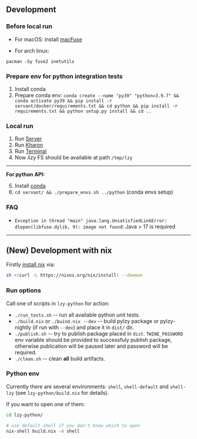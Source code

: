 ## Development

### Before local run

-   For macOS: install [macFuse](https://osxfuse.github.io)

-   For arch linux:

<!-- -->

    pacman -Sy fuse2 inetutils

### Prepare env for python integration tests

1.  Install conda
2.  Prepare conda env:
    `conda create --name "py39" "python=3.9.7" && conda activate py39 && pip install -r servant/docker/requirements.txt && cd python && pip install -r requirements.txt && python setup.py install && cd ..`

### Local run

1.  Run [Server](server/readme.md)
2.  Run [Kharon](kharon/readme.md)
3.  Run [Terminal](servant/readme.md)
4.  Now ʎzy FS should be available at path `/tmp/lzy`

------------------------------------------------------------------------
**For python API:**

5.  Install
    [conda](https://docs.conda.io/projects/conda/en/latest/user-guide/install/index.html)
6.  `cd servant/ && ./prepare_envs.sh ../python` (conda envs
    setup)

### FAQ

-   `Exception in thread "main" java.lang.UnsatisfiedLinkError: dlopen(libfuse.dylib, 9): image not found`:
    Java > 17 is required

------------------------------------------------------------------------

## (New) Development with nix

Firstly [install nix](https://nixos.org/download.html) via:

``` sh
sh <(curl -L https://nixos.org/nix/install) --daemon
```

### Run options

Call one of scripts in `lzy-python` for action:

-   `./run_tests.sh` -- run all available python unit tests.
-   `./build.nix` or `./buind.nix --dev` -- build pylzy package or
    pylzy-nightly (if run with `--dev`) and place it in `dist/` dir.
-   `./publish.sh` -- try to publish package placed in `dist`.
    `TWINE_PASSWORD` env variable should be provided to successfuly
    publish package, otherwise publication will be paused later and
    password will be required.
-   `./clean.sh` -- clean **all** build artifacts.

### Python env

Currently there are several environments: `shell`, `shell-default` and
`shell-lzy` (see `lzy-python/build.nix` for details).

If you want to open one of them:

``` sh
cd lzy-python/

# use default shell if you don't know which to open
nix-shell build.nix -A shell 
```
